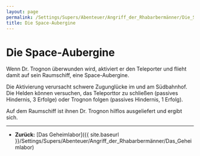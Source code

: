 ```yaml
---
layout: page
permalink: /Settings/Supers/Abenteuer/Angriff_der_Rhabarbermänner/Die_Space-Aubergine
title: Die Space-Aubergine
---
```


# Die Space-Aubergine

Wenn Dr. Trognon überwunden wird, aktiviert er den Teleporter und flieht damit auf sein Raumschiff, eine Space-Aubergine.

Die Aktivierung verursacht schwere Zugunglücke im und am Südbahnhof. Die Helden können versuchen, das Teleporttor zu schließen (passives Hindernis, 3 Erfolge) oder Trognon folgen (passives Hindernis, 1 Erfolg).

Auf dem Raumschiff ist ihnen Dr. Trognon hilflos ausgeliefert und ergibt sich.

***
- <strong>Zurück:</strong> [Das Geheimlabor]({{ site.baseurl }}/Settings/Supers/Abenteuer/Angriff_der_Rhabarbermänner/Das_Geheimlabor)
